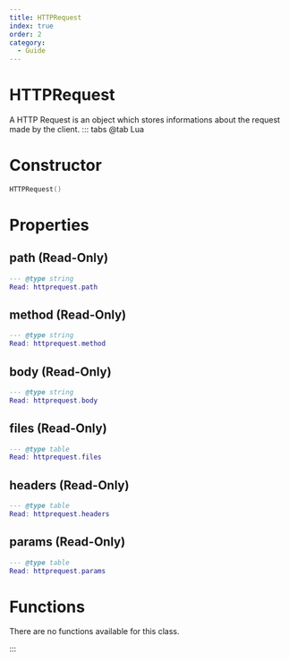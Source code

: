 ```yaml
---
title: HTTPRequest
index: true
order: 2
category:
  - Guide
---
```


# HTTPRequest
A HTTP Request is an object which stores informations about the request made by the client.
::: tabs
@tab Lua
# Constructor
```lua
HTTPRequest()
```
# Properties
## path (Read-Only)
```lua
--- @type string
Read: httprequest.path
```
## method (Read-Only)
```lua
--- @type string
Read: httprequest.method
```
## body (Read-Only)
```lua
--- @type string
Read: httprequest.body
```
## files (Read-Only)
```lua
--- @type table
Read: httprequest.files
```
## headers (Read-Only)
```lua
--- @type table
Read: httprequest.headers
```
## params (Read-Only)
```lua
--- @type table
Read: httprequest.params
```
# Functions
There are no functions available for this class.

:::